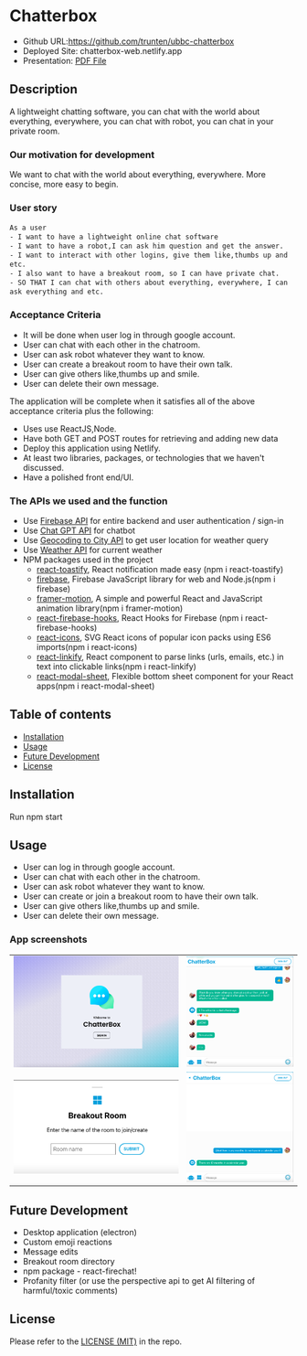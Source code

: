 # Chatterbox

* Github URL:https://github.com/trunten/ubbc-chatterbox
* Deployed Site: chatterbox-web.netlify.app
* Presentation: [PDF File](./assets/)

## Description
A lightweight chatting software, you can chat with the world about everything, everywhere, you can chat with robot, you can chat in your private room.



### Our motivation for development
We want to chat with the world about everything, everywhere. More concise, more easy to begin.



### User story

```
As a user
- I want to have a lightweight online chat software 
- I want to have a robot,I can ask him question and get the answer.
- I want to interact with other logins, give them like,thumbs up and etc.
- I also want to have a breakout room, so I can have private chat.
- SO THAT I can chat with others about everything, everywhere, I can ask everything and etc.
```

### Acceptance Criteria

* It will be done when user log in through google account.
* User can chat with each other in the chatroom.
* User can ask robot whatever they want to know.
* User can create a breakout room to have their own talk.
* User can give others like,thumbs up and smile.
* User can delete their own message.

The application will be complete when it satisfies all of the above acceptance criteria plus the following:
* Uses use ReactJS,Node.
* Have both GET and POST routes for retrieving and adding new data
* Deploy this application using Netlify.
* At least two libraries, packages, or technologies that we haven't discussed.      
* Have a polished front end/UI.

### The APIs we used and the function
* Use [Firebase API](https://firebase.google.com) for entire backend and user authentication / sign-in
* Use [Chat GPT API](https://platform.openai.com/docs/introduction) for chatbot
* Use [Geocoding to City API](https://www.bigdatacloud.com/docs/api/free-reverse-geocode-to-city-api) to get user location for weather query
* Use [Weather API](https://www.visualcrossing.com) for current weather
* NPM packages used in the project
    * [react-toastify](https://www.npmjs.com/package/react-toastify), React notification made easy (npm i react-toastify)
    * [firebase](https://www.npmjs.com/package/firebase), Firebase JavaScript library for web and Node.js(npm i firebase) 
    * [framer-motion](https://www.npmjs.com/package/framer-motion), A simple and powerful React and JavaScript animation library(npm i framer-motion) 
    * [react-firebase-hooks](https://www.npmjs.com/package/react-firebase-hooks), React Hooks for Firebase (npm i react-firebase-hooks)
    * [react-icons](https://www.npmjs.com/package/react-icons), SVG React icons of popular icon packs using ES6 imports(npm i react-icons)
    * [react-linkify](https://www.npmjs.com/package/react-linkify), React component to parse links (urls, emails, etc.) in text into clickable links(npm i react-linkify) 
    * [react-modal-sheet](https://www.npmjs.com/package/react-modal-sheet), Flexible bottom sheet component for your React apps(npm i react-modal-sheet) 


## Table of contents
- [Installation](#installation)
- [Usage](#usage)
- [Future Development](#future-development)
- [License](#license)

## Installation

Run npm start

## Usage

* User can log in through google account.
* User can chat with each other in the chatroom.
* User can ask robot whatever they want to know.
* User can create or join a breakout room to have their own talk.
* User can give others like,thumbs up and smile.
* User can delete their own message.

 ### App screenshots

<table>
   <tr>
      <td><img src="./src/images/log-in.png"></td>
      <td><img src="./src/images/chatroom.png"></td>
   </tr>
   <tr>
      <td><img src="./src/images/breakoutroom.png"></td>
      <td><img src="./src/images/Screen Shot 2023-03-28 at 20.16.57.png"></td>
   </tr>
</table> 



 ## Future Development
* Desktop application (electron)
* Custom emoji reactions
* Message edits
* Breakout room directory
* npm package - react-firechat!
* Profanity filter (or use the perspective api to get AI filtering of harmful/toxic comments)


## License
Please refer to the [LICENSE (MIT)](LICENSE) in the repo.

